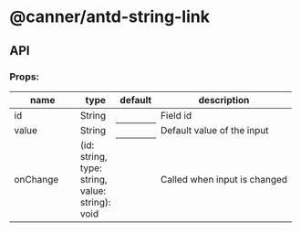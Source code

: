 # @canner/antd-string-link

## API

### Props:

<table>
  <thead>
    <tr>
      <th style="width: 100px;">name</th>
      <th style="width: 50px;">type</th>
      <th>default</th>
      <th>description</th>
    </tr>
  </thead>
  <tbody>
    <tr>
      <td>id</td>
      <td>String</td>
      <th></th>
      <td>Field id</td>
    </tr>
    <tr>
      <td>value</td>
      <td>String</td>
      <th></th>
      <td>Default value of the input</td>
    </tr>
    <tr>
      <td>onChange</td>
      <td>(id: string, type: string, value: string): void</td>
      <th></th>
      <td>Called when input is changed</td>
    </tr>
  </tbody>
</table>